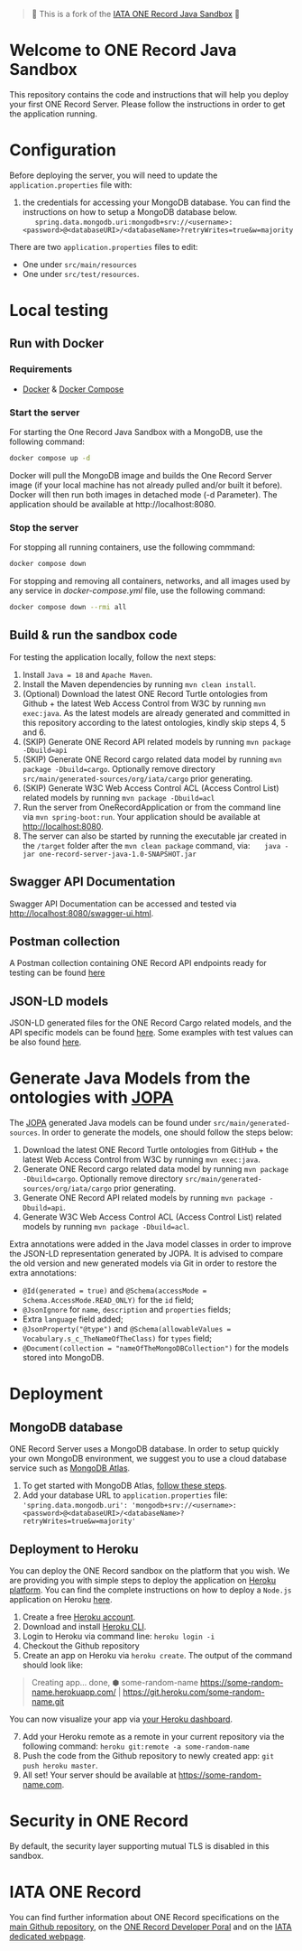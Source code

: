 >  🚧 This is a fork of the [IATA ONE Record Java Sandbox](https://github.com/IATA-Cargo/one-record-server-java) 🚧  

# Welcome to ONE Record Java Sandbox

This repository contains the code and instructions that will help you deploy your first ONE Record Server. Please follow
the instructions in order to get the application running.

# Configuration

Before deploying the server, you will need to update the `application.properties` file with:

1. the credentials for accessing your MongoDB database. You can find the instructions on how to setup a MongoDB database
   below.  
   `    spring.data.mongodb.uri:mongodb+srv://<username>:<password>@<databaseURI>/<databaseName>?retryWrites=true&w=majority
   `

There are two `application.properties` files to edit:

* One under `src/main/resources`
* One under `src/test/resources`.

# Local testing

## Run with Docker

### Requirements

- [Docker](https://docs.docker.com/) & [Docker Compose](https://docs.docker.com/compose/)

### Start the server

For starting the One Record Java Sandbox with a MongoDB, use the following command:

```bash
docker compose up -d
```

Docker will pull the MongoDB image and builds the One Record Server image (if your local machine has not already pulled
and/or built it before).
Docker will then run both images in detached mode (-d Parameter).
The application should be available at http://localhost:8080.

### Stop the server

For stopping all running containers, use the following commmand:

```bash
docker compose down
```

For stopping and removing all containers, networks, and all images used by any service in <em>docker-compose.yml</em>
file, use the following command:

```bash
docker compose down --rmi all
```

## Build & run the sandbox code

For testing the application locally, follow the next steps:

1. Install `Java = 18` and `Apache Maven`.
2. Install the Maven dependencies by running `mvn clean install`.
3. (Optional) Download the latest ONE Record Turtle ontologies from Github + the latest Web Access Control from W3C by
   running `mvn exec:java`.
   As the latest models are already generated and committed in this repository according to the latest ontologies,
   kindly skip steps 4, 5 and 6.
4. (SKIP) Generate ONE Record API related models by running `mvn package -Dbuild=api`
5. (SKIP) Generate ONE Record cargo related data model by running `mvn package -Dbuild=cargo`. Optionally remove
   directory `src/main/generated-sources/org/iata/cargo` prior generating.
6. (SKIP) Generate W3C Web Access Control ACL (Access Control List) related models by running `mvn package -Dbuild=acl`
7. Run the server from OneRecordApplication or from the command line via `mvn spring-boot:run`. Your application should
   be available at [http://localhost:8080](http://localhost:8080).
8. The server can also be started by running the executable jar created in the `/target` folder after
   the `mvn clean package` command, via:
   `   java -jar one-record-server-java-1.0-SNAPSHOT.jar`

## Swagger API Documentation

Swagger API Documentation can be accessed and tested
via [http://localhost:8080/swagger-ui.html](http://localhost:8080/swagger-ui.html).

## Postman collection

A Postman collection containing ONE Record API endpoints ready for testing can be
found [here](/src/test/resources/postman)

## JSON-LD models

JSON-LD generated files for the ONE Record Cargo related models, and the API specific models can be
found [here](https://github.com/IATA-Cargo/ONE-Record/tree/master/working_draft/API/json-ld).
Some examples with test values can be also found [here](/src/test/resources/examples).

# Generate Java Models from the ontologies with [JOPA](https://github.com/kbss-cvut/jopa)

The [JOPA](https://github.com/kbss-cvut/jopa) generated Java models can be found under `src/main/generated-sources`.
In order to generate the models, one should follow the steps below:

1. Download the latest ONE Record Turtle ontologies from GitHub + the latest Web Access Control from W3C by
   running `mvn exec:java`.
2. Generate ONE Record cargo related data model by running `mvn package -Dbuild=cargo`. Optionally remove
   directory `src/main/generated-sources/org/iata/cargo` prior generating.
3. Generate ONE Record API related models by running `mvn package -Dbuild=api`.
4. Generate W3C Web Access Control ACL (Access Control List) related models by running `mvn package -Dbuild=acl`.

Extra annotations were added in the Java model classes in order to improve the JSON-LD representation generated by JOPA.
It is advised to compare the old version and new generated models via Git
in order to restore the extra annotations:

* `@Id(generated = true)` and `@Schema(accessMode = Schema.AccessMode.READ_ONLY)` for the `id` field;
* `@JsonIgnore` for `name`, `description` and `properties` fields;
* Extra `language` field added;
* `@JsonProperty("@type")` and `@Schema(allowableValues = Vocabulary.s_c_TheNameOfTheClass)` for `types`
  field;
* `@Document(collection = "nameOfTheMongoDBCollection")` for the models stored into MongoDB.

# Deployment

## MongoDB database

ONE Record Server uses a MongoDB database. In order to setup quickly your own MongoDB environment, we suggest you to use
a cloud database service such as [MongoDB Atlas](https://www.mongodb.com/cloud/atlas).

1. To get started with MongoDB Atlas, [follow these steps](https://docs.atlas.mongodb.com/getting-started/).
2. Add your database URL to `application.properties`
   file: `'spring.data.mongodb.uri': 'mongodb+srv://<username>:<password>@<databaseURI>/<databaseName>?retryWrites=true&w=majority'`

## Deployment to Heroku

You can deploy the ONE Record sandbox on the platform that you wish. We are providing you with simple steps to deploy
the application on [Heroku platform](https://www.heroku.com/home). You can find the complete instructions on how to
deploy a `Node.js` application on Heroku [here](https://devcenter.heroku.com/articles/deploying-nodejs).

1. Create a free [Heroku account](https://signup.heroku.com/signup/dc).
2. Download and install [Heroku CLI](https://cli.heroku.com/).
3. Login to Heroku via command line: `heroku login -i`
4. Checkout the Github repository
5. Create an app on Heroku via `heroku create`. The output of the command should look like:

> Creating app... done, ⬢ some-random-name
> https://some-random-name.herokuapp.com/ |
> https://git.heroku.com/some-random-name.git

You can now visualize your app via [your Heroku dashboard](https://dashboard.heroku.com/apps).

7. Add your Heroku remote as a remote in your current repository via the following
   command: `heroku git:remote -a some-random-name`
8. Push the code from the Github repository to newly created app: `git push heroku master`.
9. All set! Your server should be available at https://some-random-name.com.

# Security in ONE Record

By default, the security layer supporting mutual TLS is disabled in this sandbox.

# IATA ONE Record

You can find further information about ONE Record specifications on
the [main Github repository](https://github.com/IATA-Cargo/ONE-Record),
on the [ONE Record Developer Poral](http://www.onerecordcargo.org/index.html) and on
the [IATA dedicated webpage](https://www.iata.org/en/programs/cargo/e/one-record/).

